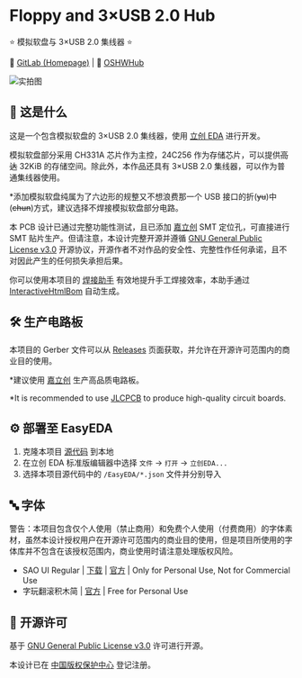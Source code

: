 # Floppy and 3×USB 2.0 Hub

⭐ 模拟软盘与 3×USB 2.0 集线器 ⭐

🔗 [GitLab (Homepage)](https://gitlab.soraharu.com/XiaoXi/Floppy-and-3-USB-2.0-Hub) | 🔗 [OSHWHub](https://oshwhub.com/yanranxiaoxi/Floppy-and-3-USB-2-0-Hub)

![实拍图](https://downloadserver.soraharu.com:7000/Floppy%20and%203%C3%97USB%202.0%20Hub/Image/Product_quality_5.jpg)

## 🤔 这是什么

这是一个包含模拟软盘的 3×USB 2.0 集线器，使用 [立创 EDA](https://lceda.cn/) 进行开发。

模拟软盘部分采用 CH331A 芯片作为主控，24C256 作为存储芯片，可以提供~~高达~~ 32KiB 的存储空间。除此外，本作品还具有 3×USB 2.0 集线器，可以作为普通集线器使用。

*添加模拟软盘纯属为了六边形的规整又不想浪费那一个 USB 接口的折(~~yu~~)中(~~chun~~)方式，建议选择不焊接模拟软盘部分电路。

本 PCB 设计已通过完整功能性测试，且已添加 [嘉立创](https://www.jlc.com/) SMT 定位孔，可直接进行 SMT 贴片生产。但请注意，本设计完整开源并遵循 [GNU General Public License v3.0](https://choosealicense.com/licenses/gpl-3.0/) 开源协议，开源作者不对作品的安全性、完整性作任何承诺，且不对因此产生的任何损失承担后果。

你可以使用本项目的 [焊接助手](https://htmlpreview.soraharu.com/?https://gitlab.soraharu.com/XiaoXi/Floppy-and-3-USB-2.0-Hub/-/raw/master/InteractiveHtmlBom/index.html) 有效地提升手工焊接效率，本助手通过 [InteractiveHtmlBom](https://gitlab.soraharu.com/XiaoXi/InteractiveHtmlBom) 自动生成。

## 🛠️ 生产电路板

本项目的 Gerber 文件可以从 [Releases](https://gitlab.soraharu.com/XiaoXi/Floppy-and-3-USB-2.0-Hub/-/releases) 页面获取，并允许在开源许可范围内的商业目的使用。

*建议使用 [嘉立创](https://www.jlc.com/) 生产高品质电路板。

*It is recommended to use [JLCPCB](https://jlcpcb.com/) to produce high-quality circuit boards.

## ⚙️ 部署至 EasyEDA

1. 克隆本项目 [源代码](https://gitlab.soraharu.com/XiaoXi/Floppy-and-3-USB-2.0-Hub/-/archive/master/Floppy-and-3-USB-2.0-Hub-master.zip) 到本地
2. 在立创 EDA 标准版编辑器中选择 `文件` -> `打开` -> `立创EDA...`
3. 选择本项目源代码中的 `/EasyEDA/*.json` 文件并分别导入

## 🔤 字体

警告：本项目包含仅个人使用（禁止商用）和免费个人使用（付费商用）的字体素材，虽然本设计授权用户在开源许可范围内的商业目的使用，但是项目所使用的字体库并不包含在该授权范围内，商业使用时请注意处理版权风险。

- SAO UI Regular | [下载](https://www.deviantart.com/darkblackswords/art/Sword-Art-Online-Font-Download-426603647) | [官方](https://www.deviantart.com/darkblackswords/art/Sword-Art-Online-Font-342305125) | Only for Personal Use, Not for Commercial Use
- 字玩翻滚积木简 | [官方](http://www.reeji.com/font/1cb912a968b7721aaf83d9e405c6d48b) | Free for Personal Use

## 📜 开源许可

基于 [GNU General Public License v3.0](https://choosealicense.com/licenses/gpl-3.0/) 许可进行开源。

本设计已在 [中国版权保护中心](https://www.ccopyright.com.cn/) 登记注册。
